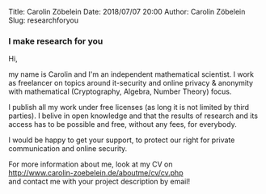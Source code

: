 Title:      Carolin Zöbelein
Date:       2018/07/07 20:00
Author:     Carolin Zöbelein
Slug:       researchforyou


### I make research for you
Hi,

my name is Carolin and I'm an independent mathematical scientist. I work as freelancer on topics around it-security and online privacy & anonymity with mathematical (Cryptography, Algebra, Number Theory) focus.

I publish all my work under free licenses (as long it is not limited by third parties). I belive in open knowledge and that the results of research and its access has to be possible and free, without any fees, for everybody.

I would be happy to get your support, to protect our right for private communication and online security.

For more information about me, look at my CV on  
<a href="http://www.carolin-zoebelein.de/aboutme/cv/cv.php" target="_blank"><font color="#2196F3">http://www.carolin-zoebelein.de/aboutme/cv/cv.php</font></a>  
and contact me with your project description by email!

